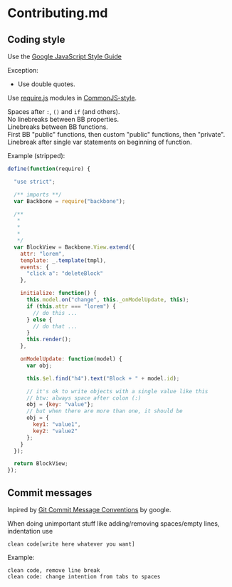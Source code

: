 # Contributing.md

## Coding style

Use the [Google JavaScript Style Guide](http://google-styleguide.googlecode.com/svn/trunk/javascriptguide.xml)

Exception:
* Use double quotes.

Use [require.js](http://requirejs.org/) modules in [CommonJS-style](http://requirejs.org/docs/api.html#cjsmodule).

Spaces after `:`, `()` and `if` (and others).  
No linebreaks between BB properties.  
Linebreaks between BB functions.  
First BB "public" functions, then custom "public" functions, then "private".  
Linebreak after single var statements on beginning of function.

Example (stripped):

```javascript
define(function(require) {

  "use strict";

  /** imports **/
  var Backbone = require("backbone");

  /**
   *
   *
   *
   */
  var BlockView = Backbone.View.extend({
    attr: "lorem",
    template: _.template(tmpl),
    events: {
      "click a": "deleteBlock"
    },

    initialize: function() {
      this.model.on("change", this._onModelUpdate, this);
      if (this.attr === "lorem") {
        // do this ...
      } else {
        // do that ...
      }
      this.render();
    },

    onModelUpdate: function(model) {
      var obj;

      this.$el.find("h4").text("Block + " + model.id);

      // it's ok to write objects with a single value like this
      // btw: always space after colon (:)
      obj = {key: "value"};
      // but when there are more than one, it should be
      obj = {
        key1: "value1",
        key2: "value2"
      };
    }
  });

  return BlockView;
});
```

## Commit messages

Inpired by [Git Commit Message Conventions](https://docs.google.com/document/d/1QrDFcIiPjSLDn3EL15IJygNPiHORgU1_OOAqWjiDU5Y/edit) by google.

When doing unimportant stuff like adding/removing spaces/empty lines, indentation use

```clean code[write here whatever you want]```

Example:

```
clean code, remove line break
clean code: change intention from tabs to spaces
```
